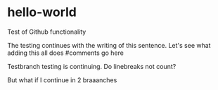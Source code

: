 # hello-world
Test of Github functionality

The testing continues with the writing of this sentence.
Let's see what adding this all does #comments go here

Testbranch testing is continuing.
Do linebreaks not count?



But  what if I continue in 2 braaanches


